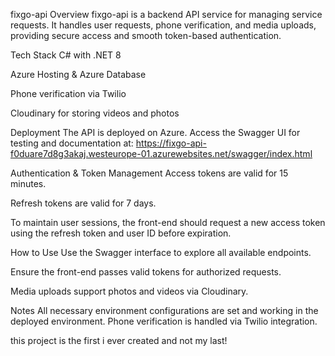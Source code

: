 fixgo-api
Overview
fixgo-api is a backend API service for managing service requests. It handles user requests, phone verification, and media uploads, providing secure access and smooth token-based authentication.

Tech Stack
C# with .NET 8

Azure Hosting & Azure Database

Phone verification via Twilio

Cloudinary for storing videos and photos

Deployment
The API is deployed on Azure. Access the Swagger UI for testing and documentation at:
https://fixgo-api-f0duare7d8g3akaj.westeurope-01.azurewebsites.net/swagger/index.html

Authentication & Token Management
Access tokens are valid for 15 minutes.

Refresh tokens are valid for 7 days.

To maintain user sessions, the front-end should request a new access token using the refresh token and user ID before expiration.

How to Use
Use the Swagger interface to explore all available endpoints.

Ensure the front-end passes valid tokens for authorized requests.

Media uploads support photos and videos via Cloudinary.

Notes
All necessary environment configurations are set and working in the deployed environment.
Phone verification is handled via Twilio integration.

this project is the first i ever created and not my last!
